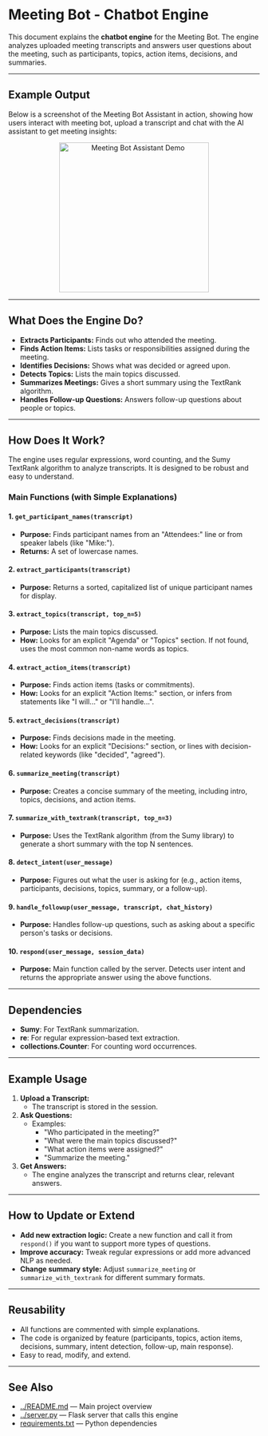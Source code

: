 # Meeting Bot - Chatbot Engine

This document explains the **chatbot engine** for the Meeting Bot. The engine analyzes uploaded meeting transcripts and answers user questions about the meeting, such as participants, topics, action items, decisions, and summaries.

---

## Example Output

Below is a screenshot of the Meeting Bot Assistant in action, showing how users interact with meeting bot, upload a transcript and chat with the AI assistant to get meeting insights:

<p align="center">
  <img src="../assets/meeting-bot-demo.png" alt="Meeting Bot Assistant Demo" width="300" />
</p>

---

## What Does the Engine Do?

- **Extracts Participants:** Finds out who attended the meeting.
- **Finds Action Items:** Lists tasks or responsibilities assigned during the meeting.
- **Identifies Decisions:** Shows what was decided or agreed upon.
- **Detects Topics:** Lists the main topics discussed.
- **Summarizes Meetings:** Gives a short summary using the TextRank algorithm.
- **Handles Follow-up Questions:** Answers follow-up questions about people or topics.

---

## How Does It Work?

The engine uses regular expressions, word counting, and the Sumy TextRank algorithm to analyze transcripts. It is designed to be robust and easy to understand.

### Main Functions (with Simple Explanations)

#### 1. `get_participant_names(transcript)`
- **Purpose:** Finds participant names from an "Attendees:" line or from speaker labels (like "Mike:").
- **Returns:** A set of lowercase names.

#### 2. `extract_participants(transcript)`
- **Purpose:** Returns a sorted, capitalized list of unique participant names for display.

#### 3. `extract_topics(transcript, top_n=5)`
- **Purpose:** Lists the main topics discussed.
- **How:** Looks for an explicit "Agenda" or "Topics" section. If not found, uses the most common non-name words as topics.

#### 4. `extract_action_items(transcript)`
- **Purpose:** Finds action items (tasks or commitments).
- **How:** Looks for an explicit "Action Items:" section, or infers from statements like "I will..." or "I'll handle...".

#### 5. `extract_decisions(transcript)`
- **Purpose:** Finds decisions made in the meeting.
- **How:** Looks for an explicit "Decisions:" section, or lines with decision-related keywords (like "decided", "agreed").

#### 6. `summarize_meeting(transcript)`
- **Purpose:** Creates a concise summary of the meeting, including intro, topics, decisions, and action items.

#### 7. `summarize_with_textrank(transcript, top_n=3)`
- **Purpose:** Uses the TextRank algorithm (from the Sumy library) to generate a short summary with the top N sentences.

#### 8. `detect_intent(user_message)`
- **Purpose:** Figures out what the user is asking for (e.g., action items, participants, decisions, topics, summary, or a follow-up).

#### 9. `handle_followup(user_message, transcript, chat_history)`
- **Purpose:** Handles follow-up questions, such as asking about a specific person's tasks or decisions.

#### 10. `respond(user_message, session_data)`
- **Purpose:** Main function called by the server. Detects user intent and returns the appropriate answer using the above functions.

---

## Dependencies

- **Sumy**: For TextRank summarization.
- **re**: For regular expression-based text extraction.
- **collections.Counter**: For counting word occurrences.

---

## Example Usage

1. **Upload a Transcript:**
   - The transcript is stored in the session.
2. **Ask Questions:**
   - Examples:
     - "Who participated in the meeting?"
     - "What were the main topics discussed?"
     - "What action items were assigned?"
     - "Summarize the meeting."
3. **Get Answers:**
   - The engine analyzes the transcript and returns clear, relevant answers.

---

## How to Update or Extend

- **Add new extraction logic:** Create a new function and call it from `respond()` if you want to support more types of questions.
- **Improve accuracy:** Tweak regular expressions or add more advanced NLP as needed.
- **Change summary style:** Adjust `summarize_meeting` or `summarize_with_textrank` for different summary formats.

---

## Reusability

- All functions are commented with simple explanations.
- The code is organized by feature (participants, topics, action items, decisions, summary, intent detection, follow-up, main response).
- Easy to read, modify, and extend.

---

## See Also
- [../README.md](../README.md) — Main project overview
- [../server.py](../server.py) — Flask server that calls this engine
- [requirements.txt](../requirements.txt) — Python dependencies
